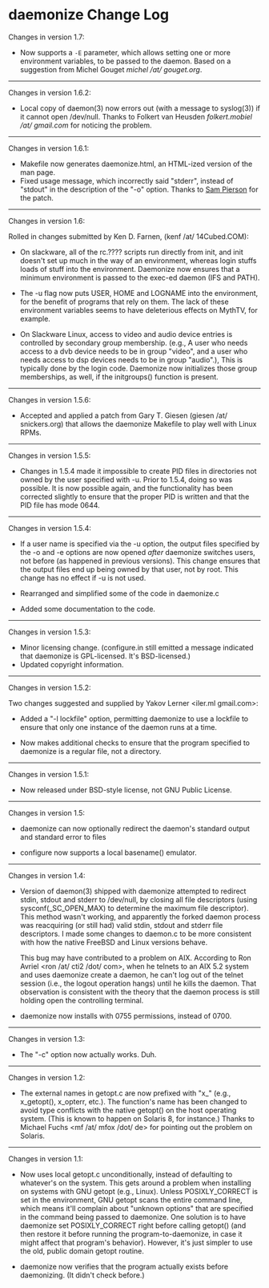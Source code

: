 daemonize Change Log
====================

Changes in version 1.7:

- Now supports a `-E` parameter, which allows setting one or more environment
  variables, to be passed to the daemon. Based on a suggestion from
  Michel Gouget *michel /at/ gouget.org*.

-----------------------------------------------------------------------------
Changes in version 1.6.2:

- Local copy of daemon(3) now errors out (with a message to syslog(3)) if
  it cannot open /dev/null. Thanks to Folkert van Heusden
  *folkert.mobiel /at/ gmail.com* for noticing the problem.

-----------------------------------------------------------------------------
Changes in version 1.6.1:

- Makefile now generates daemonize.html, an HTML-ized version of the man page.
- Fixed usage message, which incorrectly said "stderr", instead of "stdout"
  in the description of the "-o" option. Thanks to [Sam Pierson][] for the
  patch.

[Sam Pierson]: http://sampierson.com/blog

-----------------------------------------------------------------------------
Changes in version 1.6:

Rolled in changes submitted by Ken D. Farnen, (kenf /at/ 14Cubed.COM):

- On slackware, all of the rc.???? scripts run directly from init, and init
  doesn't set up much in the way of an environment, whereas login stuffs
  loads of stuff into the environment. Daemonize now ensures that a minimum
  environment is passed to the exec-ed daemon (IFS and PATH).

- The -u flag now puts USER, HOME and LOGNAME into the environment, for the
  benefit of programs that rely on them. The lack of these environment
  variables seems to have deleterious effects on MythTV, for example.

- On Slackware Linux, access to video and audio device entries is
  controlled by secondary group membership. (e.g., A user who needs access
  to a dvb device needs to be in group "video", and a user who needs access
  to dsp devices needs to be in group "audio".), This is typically done by
  the login code. Daemonize now initializes those group memberships, as
  well, if the initgroups() function is present.

-----------------------------------------------------------------------------
Changes in version 1.5.6:

- Accepted and applied a patch from Gary T. Giesen (giesen /at/ snickers.org)
  that allows the daemonize Makefile to play well with Linux RPMs.

-----------------------------------------------------------------------------
Changes in version 1.5.5:

- Changes in 1.5.4 made it impossible to create PID files in directories
  not owned by the user specified with -u. Prior to 1.5.4, doing so was
  possible. It is now possible again, and the functionality has been
  corrected slightly to ensure that the proper PID is written and that the
  PID file has mode 0644.

-----------------------------------------------------------------------------
Changes in version 1.5.4:

- If a user name is specified via the -u option, the output files specified
  by the -o and -e options are now opened *after* daemonize switches users,
  not before (as happened in previous versions). This change ensures that
  the output files end up being owned by that user, not by root. This
  change has no effect if -u is not used.

- Rearranged and simplified some of the code in daemonize.c

- Added some documentation to the code.

-----------------------------------------------------------------------------
Changes in version 1.5.3:

- Minor licensing change. (configure.in still emitted a message indicated
  that daemonize is GPL-licensed. It's BSD-licensed.)
- Updated copyright information.

-----------------------------------------------------------------------------
Changes in version 1.5.2:

Two changes suggested and supplied by Yakov Lerner <iler.ml <at> gmail.com>:

- Added a "-l lockfile" option, permitting daemonize to use a lockfile to
  ensure that only one instance of the daemon runs at a time.

- Now makes additional checks to ensure that the program specified to
  daemonize is a regular file, not a directory.

-----------------------------------------------------------------------------
Changes in version 1.5.1:

- Now released under BSD-style license, not GNU Public License.

-----------------------------------------------------------------------------
Changes in version 1.5:

- daemonize can now optionally redirect the daemon's standard output and
  standard error to files

- configure now supports a local basename() emulator.

-----------------------------------------------------------------------------
Changes in version 1.4:

- Version of daemon(3) shipped with daemonize attempted to redirect
  stdin, stdout and stderr to /dev/null, by closing all file descriptors
  (using sysconf(_SC_OPEN_MAX) to determine the maximum file descriptor).
  This method wasn't working, and apparently the forked daemon process
  was reacquiring (or still had) valid stdin, stdout and stderr file
  descriptors. I made some changes to daemon.c to be more consistent with
  how the native FreeBSD and Linux versions behave.

  This bug may have contributed to a problem on AIX. According to
  Ron Avriel <ron /at/ cti2 /dot/ com>, when he telnets to an AIX 5.2
  system and uses daemonize create a daemon, he can't log out of the telnet
  session (i.e., the logout operation hangs) until he kills the daemon.
  That observation is consistent with the theory that the daemon process is
  still holding open the controlling terminal.

- daemonize now installs with 0755 permissions, instead of 0700.

-----------------------------------------------------------------------------
Changes in version 1.3:

- The "-c" option now actually works. Duh.

-----------------------------------------------------------------------------
Changes in version 1.2:

- The external names in getopt.c are now prefixed with "x_" (e.g.,
  x_getopt(), x_opterr, etc.). The function's name has been changed to
  avoid type conflicts with the native getopt() on the host operating
  system. (This is known to happen on Solaris 8, for instance.) Thanks
  to Michael Fuchs <mf /at/ mfox /dot/ de> for pointing out the problem
  on Solaris.

-----------------------------------------------------------------------------
Changes in version 1.1:

- Now uses local getopt.c unconditionally, instead of defaulting to
  whatever's on the system. This gets around a problem when installing on
  systems with GNU getopt (e.g., Linux). Unless POSIXLY_CORRECT is set in
  the environment, GNU getopt scans the entire command line, which means
  it'll complain about "unknown options" that are specified in the command
  being passed to daemonize. One solution is to have daemonize set
  POSIXLY_CORRECT right before calling getopt() (and then restore it before
  running the program-to-daemonize, in case it might affect that program's
  behavior). However, it's just simpler to use the old, public domain
  getopt routine.

- daemonize now verifies that the program actually exists before
  daemonizing. (It didn't check before.)
